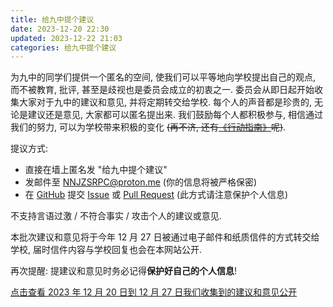 ```yaml
---
title: 给九中提个建议
date: 2023-12-20 22:30
updated: 2023-12-22 21:03
categories: 给九中提个建议
---
```


为九中的同学们提供一个匿名的空间, 使我们可以平等地向学校提出自己的观点, 而不被教育, 批评, 甚至是歧视也是委员会成立的初衷之一. 委员会从即日起开始收集大家对于九中的建议和意见, 并将定期转交给学校. 每个人的声音都是珍贵的, 无论是建议还是意见, 大家都可以匿名提出来. 我们鼓励每个人都积极参与, 相信通过我们的努力, 可以为学校带来积极的变化 <del>(再不济, 还有[《行动指南》](/p/南宁九中学生维权委员会行动指南)呢)</del>.

提议方式:

- 直接在墙上匿名发 "给九中提个建议"<!-- , 推荐发到新墙 "\[九中新墙\]南九之声" (QQ: `3341017107`), 不会受到周日清单影响 -->
- 发邮件至 [NNJZSRPC@proton.me](mailto:NNJZSRPC@proton.me) (你的信息将被严格保密)
- 在 [GitHub](https://github.com/NNJZSRPC/NNJZ-SRPC) 提交 [Issue](https://github.com/NNJZSRPC/NNJZ-SRPC/issues) 或 [Pull Request](https://github.com/NNJZSRPC/NNJZ-SRPC/pulls) (此方式请注意保护个人信息)

不支持言语过激 / 不符合事实 / 攻击个人的建议或意见.

本批次建议和意见将于今年 12 月 27 日被通过电子邮件和纸质信件的方式转交给学校, 届时信件内容与学校回复也会在本网站公开.

再次提醒: 提建议和意见时务必记得**保护好自己的个人信息**!

[点击查看 2023 年 12 月 20 日到 12 月 27 日我们收集到的建议和意见公开](/p/给九中的建议%20-%202023-12-20%20至%202023-12-27)